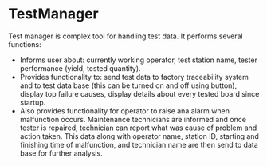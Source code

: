 # TestManager

Test manager is complex tool for handling test data. It performs several functions:
- Informs user about: currently working operator, test station name, tester performance (yield, tested quantity).
- Provides functionality to: send test data to factory traceability system and to test data base (this can be turned on and off using button), display top failure causes, display details about every tested board since startup.
- Also provides functionality for operator to raise ana alarm when malfunction occurs. Maintenance technicians are informed and once tester is repaired, technician can report what was cause of problem and action taken. This data along with operator name, station ID, starting and finishing time of malfunction, and technician name are then send to data base for further analysis.
